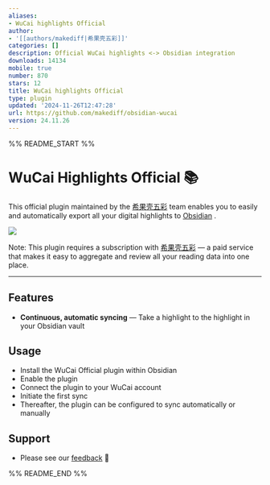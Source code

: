 ```yaml
---
aliases:
- WuCai highlights Official
author:
- '[[authors/makediff|希果壳五彩]]'
categories: []
description: Official WuCai highlights <-> Obsidian integration
downloads: 14134
mobile: true
number: 870
stars: 12
title: WuCai highlights Official
type: plugin
updated: '2024-11-26T12:47:28'
url: https://github.com/makediff/obsidian-wucai
version: 24.11.26
---
```


%% README_START %%

# WuCai Highlights Official 📚

This official plugin maintained by the [希果壳五彩](https://doc.wucai.site/) team enables you to easily and automatically export all your digital highlights to [Obsidian](https://obsidian.md) .

![](https://wucaiimg.dotalk.cn/plugins/wucai-highlights.png)

Note: This plugin requires a subscription with [希果壳五彩](https://doc.wucai.site/) — a paid service that makes it easy to aggregate and review all your reading data into one place.

---

## Features

* **Continuous, automatic syncing** — Take a highlight to the highlight in your Obsidian vault

## Usage

* Install the WuCai Official plugin within Obsidian
* Enable the plugin
* Connect the plugin to your WuCai account
* Initiate the first sync
* Thereafter, the plugin can be configured to sync automatically or manually

## Support

* Please see our [feedback](https://feedback.dotalk.cn/note/OlA9f2ef3ee.html) 🙂

%% README_END %%
